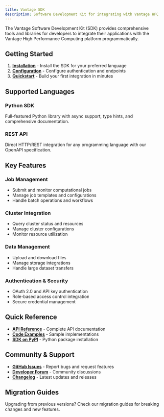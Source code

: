 ```yaml
---
title: Vantage SDK
description: Software Development Kit for integrating with Vantage HPC platform
---
```


The Vantage Software Development Kit (SDK) provides comprehensive tools and libraries for developers to integrate their applications with the Vantage High Performance Computing platform programmatically.

## Getting Started

1. **[Installation](/sdk/installation)** - Install the SDK for your preferred language
2. **[Configuration](/sdk/configuration)** - Configure authentication and endpoints
3. **[Quickstart](/sdk/quickstart)** - Build your first integration in minutes

## Supported Languages

### Python SDK

Full-featured Python library with async support, type hints, and comprehensive documentation.

### REST API

Direct HTTP/REST integration for any programming language with our OpenAPI specification.

## Key Features

### Job Management

- Submit and monitor computational jobs
- Manage job templates and configurations
- Handle batch operations and workflows

### Cluster Integration

- Query cluster status and resources
- Manage cluster configurations
- Monitor resource utilization

### Data Management

- Upload and download files
- Manage storage integrations
- Handle large dataset transfers

### Authentication & Security

- OAuth 2.0 and API key authentication
- Role-based access control integration
- Secure credential management

## Quick Reference

- **[API Reference](/sdk/api)** - Complete API documentation
- **[Code Examples](https://github.com/omnivector-solutions/vantage-sdk-examples)** - Sample implementations
- **[SDK on PyPI](https://pypi.org/project/vantage-sdk/)** - Python package installation

## Community & Support

- **[GitHub Issues](https://github.com/omnivector-solutions/vantage-sdk/issues)** - Report bugs and request features
- **[Developer Forum](https://forum.vantage.omnivector.solutions/c/sdk)** - Community discussions
- **[Changelog](https://github.com/omnivector-solutions/vantage-sdk/releases)** - Latest updates and releases

## Migration Guides

Upgrading from previous versions? Check our migration guides for breaking changes and new features.
